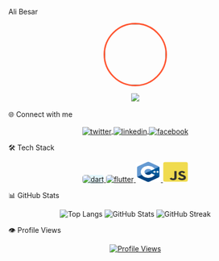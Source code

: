 Ali Besar
<!-- Centered Profile Image with Border --> <p align="center"> <img src="https://i.pinimg.com/564x/a6/04/18/a60418b2bdde122128a68f3307bc1113.jpg" width="120px" height="120px" style="border-radius: 50%; border: 3px solid #FF5733;"> </p> <!-- Typing SVG --> <p align="center"> <a href="https://github.com/mhmodfrmwi/readme-typing-svg"> <img src="https://readme-typing-svg.herokuapp.com/?lines=Welcome%20to%20ur%20Tribal%20Chief☝;&font=Fira%20Code&center=true&width=440&height=45&color=FF5733&vCenter=true&size=22"> </a> </p>
🌐 Connect with me
<p align="center"> <a href="https://twitter.com/alibesar93247" target="_blank"> <img align="center" src="https://raw.githubusercontent.com/rahuldkjain/github-profile-readme-generator/master/src/images/icons/Social/twitter.svg" alt="twitter" height="30" width="40" style="transition: transform 0.2s;" onmouseover="this.style.transform='scale(1.1)'" onmouseout="this.style.transform='scale(1)'" /> </a> <a href="https://www.linkedin.com/in/ali-besar-9a62a52a2?utm_source=share&utm_campaign=share_via&utm_content=profile&utm_medium=android_app" target="_blank"> <img align="center" src="https://raw.githubusercontent.com/rahuldkjain/github-profile-readme-generator/master/src/images/icons/Social/linked-in-alt.svg" alt="linkedin" height="30" width="40" style="transition: transform 0.2s;" onmouseover="this.style.transform='scale(1.1)'" onmouseout="this.style.transform='scale(1)'" /> </a> <a href="https://www.facebook.com/ali.beasr.9?mibextid=ZbWKwL" target="_blank"> <img align="center" src="https://raw.githubusercontent.com/rahuldkjain/github-profile-readme-generator/master/src/images/icons/Social/facebook.svg" alt="facebook" height="30" width="40" style="transition: transform 0.2s;" onmouseover="this.style.transform='scale(1.1)'" onmouseout="this.style.transform='scale(1)'" /> </a> </p>
🛠 Tech Stack
<p align="center"> <a href="https://dart.dev/" target="_blank" rel="noreferrer"> <img src="https://www.vectorlogo.zone/logos/dartlang/dartlang-icon.svg" alt="dart" width="50" height="40" style="background-color:#00BFFF1a; border-radius: 5px; transition: transform 0.2s;" onmouseover="this.style.transform='scale(1.1)'" onmouseout="this.style.transform='scale(1)'" /> </a> <a href="https://flutter.dev/" target="_blank" rel="noreferrer"> <img src="https://flutter.dev/assets/homepage/carousel/slide_1-bg-opaque-12eb20a5cd6f4a5e7c5e5f6f1a0c8cf4cfe221019d9ab0bc85b28dbf12b4cf2f.svg" alt="flutter" width="50" height="40" style="border-radius: 5px; transition: transform 0.2s;" onmouseover="this.style.transform='scale(1.1)'" onmouseout="this.style.transform='scale(1)'" /> </a> <a href="https://www.w3schools.com/cpp/" target="_blank" rel="noreferrer"> <img src="https://raw.githubusercontent.com/devicons/devicon/master/icons/cplusplus/cplusplus-original.svg" alt="cplusplus" width="50" height="40" style="background-color:#00599C1a; border-radius: 5px; transition: transform 0.2s;" onmouseover="this.style.transform='scale(1.1)'" onmouseout="this.style.transform='scale(1)'" /> </a> <a href="https://developer.mozilla.org/en-US/docs/Web/JavaScript" target="_blank" rel="noreferrer"> <img src="https://raw.githubusercontent.com/devicons/devicon/master/icons/javascript/javascript-original.svg" alt="javascript" width="50" height="40" style="background-color:#F7DF1E1a; border-radius: 5px; transition: transform 0.2s;" onmouseover="this.style.transform='scale(1.1)'" onmouseout="this.style.transform='scale(1)'" /> </a> </p>
📊 GitHub Stats
<p align="center"> <img src="https://github-readme-stats.vercel.app/api/top-langs?username=alibesar7&show_icons=true&locale=en&layout=compact&theme=highcontrast" alt="Top Langs" /> <img src="https://github-readme-stats.vercel.app/api?username=alibesar7&show_icons=true&locale=en&theme=highcontrast" alt="GitHub Stats" /> <img src="https://github-readme-streak-stats.herokuapp.com/?user=alibesar7&theme=highcontrast" alt="GitHub Streak" /> </p>
👁 Profile Views
<p align="center"> <a href="https://komarev.com/ghpvc/?username=alibesar7&style=for-the-badge&color=red"> <img src="https://komarev.com/ghpvc/?username=mhmodfrmwi&style=for-the-badge&color=red" alt="Profile Views"> </a> </p>
